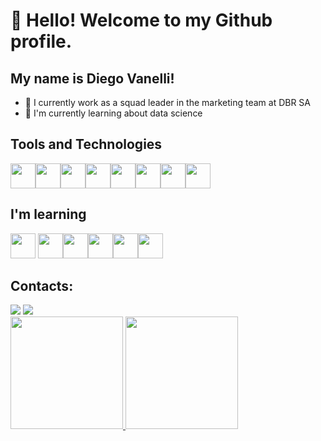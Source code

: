 # 👋 Hello! Welcome to my Github profile.
## My name is Diego Vanelli!

- 🔭 I currently work as a squad leader in the marketing team at DBR SA
- :book: I'm currently learning about data science

## Tools and Technologies

<img src="https://cdn.jsdelivr.net/gh/devicons/devicon/icons/git/git-original.svg" width="40" height="40"/><img src="https://cdn.jsdelivr.net/gh/devicons/devicon/icons/python/python-original.svg" width="40" height="40"/><img src="https://cdn.jsdelivr.net/gh/devicons/devicon/icons/java/java-original.svg" width="40" height="40"/><img src="https://cdn.jsdelivr.net/gh/devicons/devicon/icons/javascript/javascript-original.svg"  width="40" height="40"/><img src="https://cdn.jsdelivr.net/gh/devicons/devicon/icons/react/react-original.svg" width="40" height="40"/><img src="https://cdn.jsdelivr.net/gh/devicons/devicon/icons/mongodb/mongodb-original.svg" width="40" height="40"/><img src="https://cdn.jsdelivr.net/gh/devicons/devicon/icons/nodejs/nodejs-original.svg" width="40" height="40"/><img src="https://cdn.jsdelivr.net/gh/devicons/devicon/icons/grafana/grafana-original.svg" width="40" height="40"/>          
          
## I'm learning

<img src="https://cdn.jsdelivr.net/gh/devicons/devicon/icons/java/java-original.svg" width="40" height="40"/> <img src="https://cdn.jsdelivr.net/gh/devicons/devicon/icons/redis/redis-original.svg" width="40" height="40"/><img src="https://cdn.jsdelivr.net/gh/devicons/devicon/icons/pytorch/pytorch-original.svg" width="40" height="40"/><img src="https://cdn.jsdelivr.net/gh/devicons/devicon/icons/kubernetes/kubernetes-plain.svg" width="40" height="40"/><img src="https://cdn.jsdelivr.net/gh/devicons/devicon/icons/jest/jest-plain.svg" width="40" height="40"/><img src="https://cdn.jsdelivr.net/gh/devicons/devicon/icons/docker/docker-original.svg" width="40" height="40"/>

## Contacts:

<div>
<a href="https://www.instagram.com/diegodvanelli/" target="_blank"><img src="https://img.shields.io/badge/-Instagram-%23E4405F?style=for-the-badge&logo=instagram&logoColor=white" target="_blank"></a>
<a href="https://www.linkedin.com/in/diegovanelli/" target="_blank"><img src="https://img.shields.io/badge/-LinkedIn-%230077B5?style=for-the-badge&logo=linkedin&logoColor=white" target="_blank"></a>   
</div>

<div>
<a href="https://github.com/seu-usuário-aqui">
<img height="180em" src="https://github-readme-stats.vercel.app/api/top-langs/?username=diegovanelli&layout=compact&langs_count=7&theme=dracula"/>
<img height="180em" src="https://github-readme-stats.vercel.app/api?username=diegovanelli&show_icons=true&theme=dracula&include_all_commits=true&count_private=true"/>
</div>
